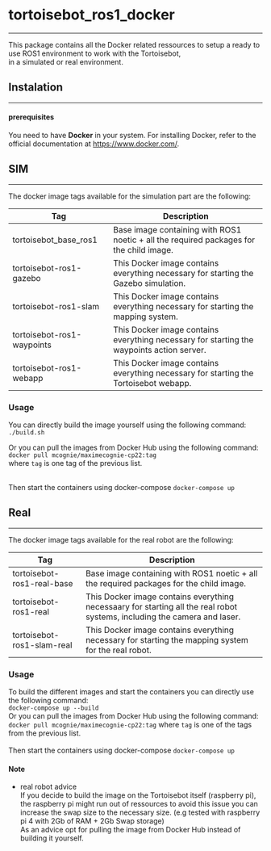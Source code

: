 # tortoisebot_ros1_docker
---

This package contains all the Docker related ressources to setup a ready to use ROS1 environment to work with the Tortoisebot,  
in a simulated or real environment.

## Instalation
---

#### prerequisites

You need to have **Docker** in your system.
For installing Docker, refer to the official documentation at https://www.docker.com/.

## SIM
---

The docker image tags available for the simulation part are the following:

| Tag                            | Description                                                                               |
|--------------------------------|-------------------------------------------------------------------------------------------|
| tortoisebot_base_ros1          | Base image containing with ROS1 noetic + all the required packages for the child image.   |
| tortoisebot-ros1-gazebo        | This Docker image contains everything necessary for starting the Gazebo simulation.       |
| tortoisebot-ros1-slam          | This Docker image contains everything necessary for starting the mapping system.          |
| tortoisebot-ros1-waypoints     | This Docker image contains everything necessary for starting the waypoints action server. |
| tortoisebot-ros1-webapp        | This Docker image contains everything necessary for starting the Tortoisebot webapp.      |

### Usage

You can directly build the image yourself using the following command:  
`./build.sh`

Or you can pull the images from Docker Hub using the following command:  
`docker pull mcognie/maximecognie-cp22:tag`  
where `tag` is one tag of the previous list.  
<br/>  

Then start the containers using docker-compose `docker-compose up`

## Real
---

The docker image tags available for the real robot are the following:

| Tag                            | Description                                                                                                               |
|--------------------------------|---------------------------------------------------------------------------------------------------------------------------|
| tortoisebot-ros1-real-base     | Base image containing with ROS1 noetic + all the required packages for the child image.                                   |
| tortoisebot-ros1-real          | This Docker image contains everything necessaary for starting all the real robot systems, including the camera and laser. |
| tortoisebot-ros1-slam-real     | This Docker image contains everything necessary for starting the mapping system for the real robot.                       |

### Usage

To build the different images and start the containers you can directly use the following command:  
`docker-compose up --build`  
Or you can pull the images from Docker Hub using the following command:  
`docker pull mcognie/maximecognie-cp22:tag`  where `tag` is one of the tags from the previous list. 
<br/>  
Then start the containers using docker-compose `docker-compose up`

#### Note

* real robot advice  
If you decide to build the image on the Tortoisebot itself (raspberry pi),
the raspberry pi might run out of ressources to avoid this issue you can increase the swap size to the necessary size.
(e.g tested with raspberry pi 4 with 2Gb of RAM + 2Gb Swap storage)  
As an advice opt for pulling the image from Docker Hub instead of building it yourself.
